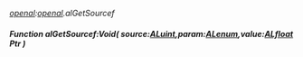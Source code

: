 _[openal](../../modules/openal/openal-module.md):[openal](../../modules/openal/openal-module.md).alGetSourcef_
##### Function alGetSourcef:Void( source:[ALuint](../../modules/openal/openal-aluint.md),param:[ALenum](../../modules/openal/openal-alenum.md),value:[ALfloat](../../modules/openal/openal-alfloat.md) Ptr )
